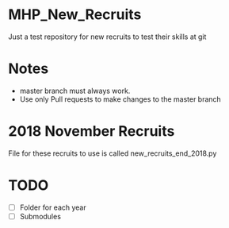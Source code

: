 # MHP_New_Recruits
Just a test repository for new recruits to test their skills at git

# Notes
- master branch must always work. 
- Use only Pull requests to make changes to the master branch 

# 2018 November Recruits
File for these recruits to use is called new_recruits_end_2018.py

# TODO
- [ ] Folder for each year
- [ ] Submodules
